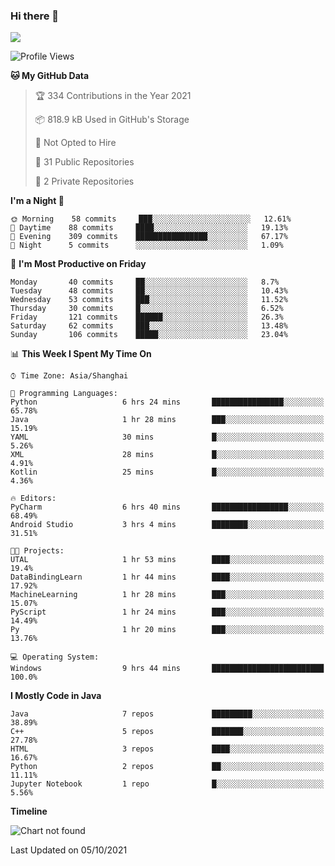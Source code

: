 ### Hi there 👋

<!--
**zhou-ning/zhou-ning** is a ✨ _special_ ✨ repository because its `README.md` (this file) appears on your GitHub profile.

Here are some ideas to get you started:

- 🔭 I’m currently working on ...
- 🌱 I’m currently learning ...
- 👯 I’m looking to collaborate on ...
- 🤔 I’m looking for help with ...
- 💬 Ask me about ...
- 📫 How to reach me: ...
- 😄 Pronouns: ...
- ⚡ Fun fact: ...
-->
![](https://github-readme-stats.vercel.app/api?username=zhou-ning)

<!--START_SECTION:waka-->
![Profile Views](http://img.shields.io/badge/Profile%20Views-29-blue)

**🐱 My GitHub Data** 

> 🏆 334 Contributions in the Year 2021
 > 
> 📦 818.9 kB Used in GitHub's Storage 
 > 
> 🚫 Not Opted to Hire
 > 
> 📜 31 Public Repositories 
 > 
> 🔑 2 Private Repositories  
 > 
**I'm a Night 🦉** 

```text
🌞 Morning    58 commits     ███░░░░░░░░░░░░░░░░░░░░░░   12.61% 
🌆 Daytime    88 commits     ████░░░░░░░░░░░░░░░░░░░░░   19.13% 
🌃 Evening    309 commits    ████████████████░░░░░░░░░   67.17% 
🌙 Night      5 commits      ░░░░░░░░░░░░░░░░░░░░░░░░░   1.09%

```
📅 **I'm Most Productive on Friday** 

```text
Monday       40 commits     ██░░░░░░░░░░░░░░░░░░░░░░░   8.7% 
Tuesday      48 commits     ██░░░░░░░░░░░░░░░░░░░░░░░   10.43% 
Wednesday    53 commits     ███░░░░░░░░░░░░░░░░░░░░░░   11.52% 
Thursday     30 commits     █░░░░░░░░░░░░░░░░░░░░░░░░   6.52% 
Friday       121 commits    ██████░░░░░░░░░░░░░░░░░░░   26.3% 
Saturday     62 commits     ███░░░░░░░░░░░░░░░░░░░░░░   13.48% 
Sunday       106 commits    █████░░░░░░░░░░░░░░░░░░░░   23.04%

```


📊 **This Week I Spent My Time On** 

```text
⌚︎ Time Zone: Asia/Shanghai

💬 Programming Languages: 
Python                   6 hrs 24 mins       ████████████████░░░░░░░░░   65.78% 
Java                     1 hr 28 mins        ███░░░░░░░░░░░░░░░░░░░░░░   15.19% 
YAML                     30 mins             █░░░░░░░░░░░░░░░░░░░░░░░░   5.26% 
XML                      28 mins             █░░░░░░░░░░░░░░░░░░░░░░░░   4.91% 
Kotlin                   25 mins             █░░░░░░░░░░░░░░░░░░░░░░░░   4.36%

🔥 Editors: 
PyCharm                  6 hrs 40 mins       █████████████████░░░░░░░░   68.49% 
Android Studio           3 hrs 4 mins        ████████░░░░░░░░░░░░░░░░░   31.51%

🐱‍💻 Projects: 
UTAL                     1 hr 53 mins        ████░░░░░░░░░░░░░░░░░░░░░   19.4% 
DataBindingLearn         1 hr 44 mins        ████░░░░░░░░░░░░░░░░░░░░░   17.92% 
MachineLearning          1 hr 28 mins        ███░░░░░░░░░░░░░░░░░░░░░░   15.07% 
PyScript                 1 hr 24 mins        ███░░░░░░░░░░░░░░░░░░░░░░   14.49% 
Py                       1 hr 20 mins        ███░░░░░░░░░░░░░░░░░░░░░░   13.76%

💻 Operating System: 
Windows                  9 hrs 44 mins       █████████████████████████   100.0%

```

**I Mostly Code in Java** 

```text
Java                     7 repos             █████████░░░░░░░░░░░░░░░░   38.89% 
C++                      5 repos             ███████░░░░░░░░░░░░░░░░░░   27.78% 
HTML                     3 repos             ████░░░░░░░░░░░░░░░░░░░░░   16.67% 
Python                   2 repos             ██░░░░░░░░░░░░░░░░░░░░░░░   11.11% 
Jupyter Notebook         1 repo              █░░░░░░░░░░░░░░░░░░░░░░░░   5.56%

```


**Timeline**

![Chart not found](https://raw.githubusercontent.com/zhou-ning/zhou-ning/main/charts/bar_graph.png) 


 Last Updated on 05/10/2021
<!--END_SECTION:waka-->
